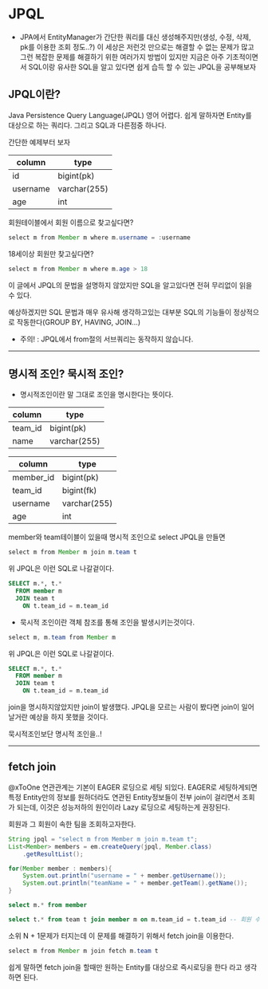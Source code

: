 # JPQL

- JPA에서 EntityManager가 간단한 쿼리를 대신 생성해주지만(생성, 수정, 삭제, pk를 이용한 조회 정도..?) 이 세상은 저런것 만으로는 해결할 수 없는 문제가 많고 그런 복잡한 문제를 해결하기 위한 여러가지 방법이 있지만 지금은 아주 기초적이면서 SQL이랑 유사한 SQL을 알고 있다면 쉽게 습득 할 수 있는 JPQL을 공부해보자

## JPQL이란?
Java Persistence Query Language(JPQL) 영어 어렵다. 쉽게 말하자면 Entity를 대상으로 하는 쿼리다. 그리고 SQL과 다른점중 하나다.

간단한 예제부터 보자

|column|type|
|---|---|
|id|bigint(pk)|
|username|varchar(255)|
|age|int|

회원테이블에서 회원 이름으로 찾고싶다면?

```java
select m from Member m where m.username = :username
```

18세이상 회원만 찾고싶다면?
```java
select m from Member m where m.age > 18
```

이 글에서 JPQL의 문법을 설명하지 않았지만 SQL을 알고있다면 전혀 무리없이 읽을 수 있다.

예상하겠지만 SQL 문법과 매우 유사해 생각하고있는 대부분 SQL의 기능들이 정상적으로 작동한다(GROUP BY, HAVING, JOIN...)

- 주의! : JPQL에서 from절의 서브쿼리는 동작하지 않습니다.

---

## 명시적 조인? 묵시적 조인?
- 명시적조인이란 말 그대로 조인을 명시한다는 뜻이다.

|column|type|
|---|---|
|team_id|bigint(pk)|
|name|varchar(255)|

|column|type|
|---|---|
|member_id|bigint(pk)|
|team_id|bigint(fk)|
|username|varchar(255)|
|age|int|

member와 team테이블이 있을때 명시적 조인으로 select JPQL을 만들면

```java
select m from Member m join m.team t
```

위 JPQL은 이런 SQL로 나갈겉이다.
```sql
SELECT m.*, t.*
  FROM member m
  JOIN team t
    ON t.team_id = m.team_id
```

- 묵시적 조인이란 객체 참조를 통해 조인을 발생시키는것이다.
```java
select m, m.team from Member m
```

위 JPQL은 이런 SQL로 나갈겉이다.
```sql
SELECT m.*, t.*
  FROM member m
  JOIN team t
    ON t.team_id = m.team_id
```

join을 명시하지않았지만 join이 발생했다. JPQL을 모르는 사람이 봤다면 join이 일어날거란 예상을 하지 못했을 것이다.  

묵시적조인보단 명시적 조인을..!

---

## fetch join
@xToOne 연관관계는 기본이 EAGER 로딩으로 세팅 되있다.
EAGER로 세팅하게되면 특정 Entity만의 정보를 원하더라도 연관된 Entity정보들이 전부 join이 걸리면서 조회가 되는데, 이것은 성능저하의 원인이라 Lazy 로딩으로 세팅하는게 권장된다.

회원과 그 회원이 속한 팀을 조회하고자한다.

```java
String jpql = "select m from Member m join m.team t";
List<Member> members = em.createQuery(jpql, Member.class)
    .getResultList();

for(Member member : members){
    System.out.println("username = " + member.getUsername());
    System.out.println("teamName = " + member.getTeam().getName());
}


```

```sql
select m.* from member

select t.* from team t join member m on m.team_id = t.team_id -- 회원 수 만큼 반복...
```

소위 N + 1문제가 터지는데 이 문제를 해결하기 위해서 fetch join을 이용한다.

```java
select m from Member m join fetch m.team t
```

쉽게 말하면 fetch join을 할때만 원하는 Entity를 대상으로 즉시로딩을 한다 라고 생각하면 된다.

